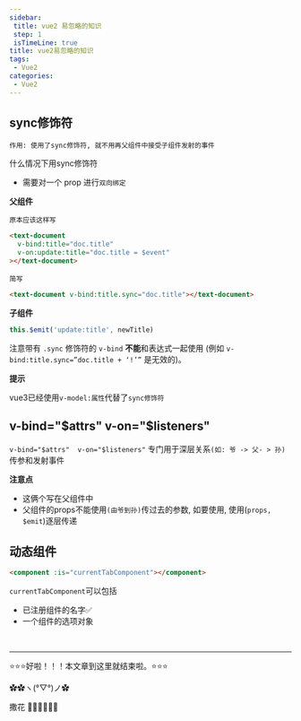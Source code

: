 ```yaml
---
sidebar: 
 title: vue2 易忽略的知识
 step: 1
 isTimeLine: true
title: vue2易忽略的知识
tags:
 - Vue2
categories:
 - Vue2
---
```


## sync修饰符
`作用: 使用了sync修饰符, 就不用再父组件中接受子组件发射的事件`

什么情况下用sync修饰符

- 需要对一个 prop 进行`双向绑定`



**父组件**

`原本应该这样写`

```html
<text-document
  v-bind:title="doc.title"
  v-on:update:title="doc.title = $event"
></text-document>
```

`简写`

```html
<text-document v-bind:title.sync="doc.title"></text-document>
```

**子组件**

```js
this.$emit('update:title', newTitle)
```

注意带有 `.sync` 修饰符的 `v-bind` **不能**和表达式一起使用 (例如 `v-bind:title.sync=”doc.title + ‘!’”` 是无效的)。

**提示**

vue3已经使用`v-model:属性`代替了`sync修饰符`



## v-bind="$attrs"  v-on="$listeners"

`v-bind="$attrs"  v-on="$listeners"` 专门用于深层关系`(如: 爷 -> 父- > 孙)`传参和发射事件

**注意点**

- 这俩个写在父组件中
- 父组件的props不能使用`(由爷到孙)`传过去的参数, 如要使用, 使用(`props, $emit`)逐层传递

## 动态组件

```html
<component :is="currentTabComponent"></component>
```

`currentTabComponent`可以包括

- 已注册组件的名字✅
- 一个组件的选项对象

<br/>
<hr />

⭐️⭐️⭐️好啦！！！本文章到这里就结束啦。⭐️⭐️⭐️

✿✿ヽ(°▽°)ノ✿

撒花 🌸🌸🌸🌸🌸🌸
